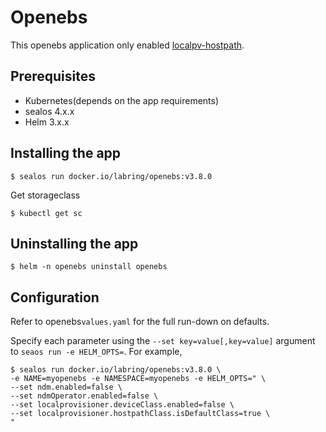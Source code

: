 # Openebs      

This openebs application only enabled [localpv-hostpath](https://openebs.io/docs/user-guides/localpv-hostpath).

## Prerequisites

- Kubernetes(depends on the app requirements)
- sealos 4.x.x
- Helm 3.x.x

## Installing the app

```shell
$ sealos run docker.io/labring/openebs:v3.8.0
```

Get storageclass

```
$ kubectl get sc
```

## Uninstalling the app

```shell
$ helm -n openebs uninstall openebs
```

## Configuration

Refer to openebs`values.yaml` for the full run-down on defaults.

Specify each parameter using the `--set key=value[,key=value]` argument to `seaos run -e HELM_OPTS=`. For example,

```shell
$ sealos run docker.io/labring/openebs:v3.8.0 \
-e NAME=myopenebs -e NAMESPACE=myopenebs -e HELM_OPTS=" \
--set ndm.enabled=false \
--set ndmOperator.enabled=false \
--set localprovisioner.deviceClass.enabled=false \
--set localprovisioner.hostpathClass.isDefaultClass=true \
"
```
